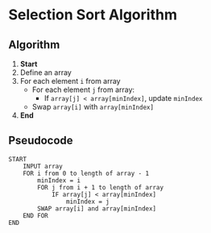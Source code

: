 # Selection Sort Algorithm

## Algorithm
1. **Start**
2. Define an array
3. For each element `i` from array
   - For each element `j` from array:
     - If `array[j] < array[minIndex]`, update `minIndex`
   - Swap `array[i]` with `array[minIndex]`
4. **End**

## Pseudocode
```
START
    INPUT array
    FOR i from 0 to length of array - 1
        minIndex = i
        FOR j from i + 1 to length of array
            IF array[j] < array[minIndex]
                minIndex = j
        SWAP array[i] and array[minIndex]
    END FOR
END
```
